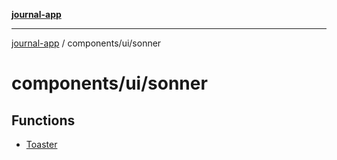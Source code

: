 [**journal-app**](../../../README.md)

***

[journal-app](../../../modules.md) / components/ui/sonner

# components/ui/sonner

## Functions

- [Toaster](functions/Toaster.md)
